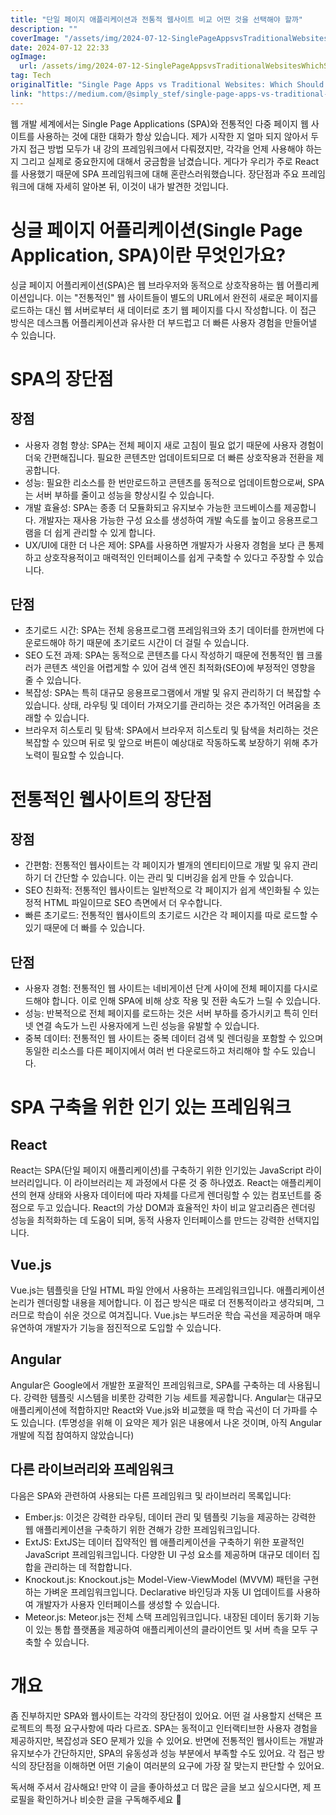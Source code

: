 ```yaml
---
title: "단일 페이지 애플리케이션과 전통적 웹사이트 비교 어떤 것을 선택해야 할까"
description: ""
coverImage: "/assets/img/2024-07-12-SinglePageAppsvsTraditionalWebsitesWhichShouldYouChoose_0.png"
date: 2024-07-12 22:33
ogImage: 
  url: /assets/img/2024-07-12-SinglePageAppsvsTraditionalWebsitesWhichShouldYouChoose_0.png
tag: Tech
originalTitle: "Single Page Apps vs Traditional Websites: Which Should You Choose?"
link: "https://medium.com/@simply_stef/single-page-apps-vs-traditional-websites-which-should-you-choose-11fc4f9bd815"
---
```



웹 개발 세계에서는 Single Page Applications (SPA)와 전통적인 다중 페이지 웹 사이트를 사용하는 것에 대한 대화가 항상 있습니다. 제가 시작한 지 얼마 되지 않아서 두 가지 접근 방법 모두가 내 강의 프레임워크에서 다뤄졌지만, 각각을 언제 사용해야 하는지 그리고 실제로 중요한지에 대해서 궁금함을 남겼습니다. 게다가 우리가 주로 React를 사용했기 때문에 SPA 프레임워크에 대해 혼란스러워했습니다. 장단점과 주요 프레임워크에 대해 자세히 알아본 뒤, 이것이 내가 발견한 것입니다.

# 싱글 페이지 어플리케이션(Single Page Application, SPA)이란 무엇인가요?

싱글 페이지 어플리케이션(SPA)은 웹 브라우저와 동적으로 상호작용하는 웹 어플리케이션입니다. 이는 "전통적인" 웹 사이트들이 별도의 URL에서 완전히 새로운 페이지를 로드하는 대신 웹 서버로부터 새 데이터로 초기 웹 페이지를 다시 작성합니다. 이 접근 방식은 데스크톱 어플리케이션과 유사한 더 부드럽고 더 빠른 사용자 경험을 만들어낼 수 있습니다.

<div class="content-ad"></div>

# SPA의 장단점

## 장점

- 사용자 경험 향상: SPA는 전체 페이지 새로 고침이 필요 없기 때문에 사용자 경험이 더욱 간편해집니다. 필요한 콘텐츠만 업데이트되므로 더 빠른 상호작용과 전환을 제공합니다.
- 성능: 필요한 리소스를 한 번만로드하고 콘텐츠를 동적으로 업데이트함으로써, SPA는 서버 부하를 줄이고 성능을 향상시킬 수 있습니다.
- 개발 효율성: SPA는 종종 더 모듈화되고 유지보수 가능한 코드베이스를 제공합니다. 개발자는 재사용 가능한 구성 요소를 생성하여 개발 속도를 높이고 응용프로그램을 더 쉽게 관리할 수 있게 합니다.
- UX/UI에 대한 더 나은 제어: SPA를 사용하면 개발자가 사용자 경험을 보다 큰 통제하고 상호작용적이고 매력적인 인터페이스를 쉽게 구축할 수 있다고 주장할 수 있습니다.

## 단점

<div class="content-ad"></div>

- 초기로드 시간: SPA는 전체 응용프로그램 프레임워크와 초기 데이터를 한꺼번에 다운로드해야 하기 때문에 초기로드 시간이 더 걸릴 수 있습니다.
- SEO 도전 과제: SPA는 동적으로 콘텐츠를 다시 작성하기 때문에 전통적인 웹 크롤러가 콘텐츠 색인을 어렵게할 수 있어 검색 엔진 최적화(SEO)에 부정적인 영향을 줄 수 있습니다.
- 복잡성: SPA는 특히 대규모 응용프로그램에서 개발 및 유지 관리하기 더 복잡할 수 있습니다. 상태, 라우팅 및 데이터 가져오기를 관리하는 것은 추가적인 어려움을 초래할 수 있습니다.
- 브라우저 히스토리 및 탐색: SPA에서 브라우저 히스토리 및 탐색을 처리하는 것은 복잡할 수 있으며 뒤로 및 앞으로 버튼이 예상대로 작동하도록 보장하기 위해 추가 노력이 필요할 수 있습니다.

# 전통적인 웹사이트의 장단점

## 장점

- 간편함: 전통적인 웹사이트는 각 페이지가 별개의 엔티티이므로 개발 및 유지 관리하기 더 간단할 수 있습니다. 이는 관리 및 디버깅을 쉽게 만들 수 있습니다.
- SEO 친화적: 전통적인 웹사이트는 일반적으로 각 페이지가 쉽게 색인화될 수 있는 정적 HTML 파일이므로 SEO 측면에서 더 우수합니다.
- 빠른 초기로드: 전통적인 웹사이트의 초기로드 시간은 각 페이지를 따로 로드할 수 있기 때문에 더 빠를 수 있습니다.

<div class="content-ad"></div>

## 단점

- 사용자 경험: 전통적인 웹 사이트는 네비게이션 단계 사이에 전체 페이지를 다시로드해야 합니다. 이로 인해 SPA에 비해 상호 작용 및 전환 속도가 느릴 수 있습니다.
- 성능: 반복적으로 전체 페이지를 로드하는 것은 서버 부하를 증가시키고 특히 인터넷 연결 속도가 느린 사용자에게 느린 성능을 유발할 수 있습니다.
- 중복 데이터: 전통적인 웹 사이트는 중복 데이터 검색 및 렌더링을 포함할 수 있으며 동일한 리소스를 다른 페이지에서 여러 번 다운로드하고 처리해야 할 수도 있습니다.

# SPA 구축을 위한 인기 있는 프레임워크

## React

<div class="content-ad"></div>

React는 SPA(단일 페이지 애플리케이션)를 구축하기 위한 인기있는 JavaScript 라이브러리입니다. 이 라이브러리는 제 과정에서 다룬 것 중 하나였죠. React는 애플리케이션의 현재 상태와 사용자 데이터에 따라 자체를 다르게 렌더링할 수 있는 컴포넌트를 중점으로 두고 있습니다. React의 가상 DOM과 효율적인 차이 비교 알고리즘은 렌더링 성능을 최적화하는 데 도움이 되며, 동적 사용자 인터페이스를 만드는 강력한 선택지입니다.

## Vue.js

Vue.js는 템플릿을 단일 HTML 파일 안에서 사용하는 프레임워크입니다. 애플리케이션 논리가 렌더링할 내용을 제어합니다. 이 접근 방식은 때로 더 전통적이라고 생각되며, 그러므로 학습이 쉬운 것으로 여겨집니다. Vue.js는 부드러운 학습 곡선을 제공하며 매우 유연하여 개발자가 기능을 점진적으로 도입할 수 있습니다.

## Angular

<div class="content-ad"></div>

Angular은 Google에서 개발한 포괄적인 프레임워크로, SPA를 구축하는 데 사용됩니다. 강력한 템플릿 시스템을 비롯한 강력한 기능 세트를 제공합니다. Angular는 대규모 애플리케이션에 적합하지만 React와 Vue.js와 비교했을 때 학습 곡선이 더 가파를 수도 있습니다. (투명성을 위해 이 요약은 제가 읽은 내용에서 나온 것이며, 아직 Angular 개발에 직접 참여하지 않았습니다)

## 다른 라이브러리와 프레임워크

다음은 SPA와 관련하여 사용되는 다른 프레임워크 및 라이브러리 목록입니다:

- Ember.js: 이것은 강력한 라우팅, 데이터 관리 및 템플릿 기능을 제공하는 강력한 웹 애플리케이션을 구축하기 위한 견해가 강한 프레임워크입니다.
- ExtJS: ExtJS는 데이터 집약적인 웹 애플리케이션을 구축하기 위한 포괄적인 JavaScript 프레임워크입니다. 다양한 UI 구성 요소를 제공하며 대규모 데이터 집합을 관리하는 데 적합합니다.
- Knockout.js: Knockout.js는 Model-View-ViewModel (MVVM) 패턴을 구현하는 가벼운 프레임워크입니다. Declarative 바인딩과 자동 UI 업데이트를 사용하여 개발자가 사용자 인터페이스를 생성할 수 있습니다.
- Meteor.js: Meteor.js는 전체 스택 프레임워크입니다. 내장된 데이터 동기화 기능이 있는 통합 플랫폼을 제공하여 애플리케이션의 클라이언트 및 서버 측을 모두 구축할 수 있습니다.

<div class="content-ad"></div>

# 개요

좀 진부하지만 SPA와 웹사이트는 각각의 장단점이 있어요. 어떤 걸 사용할지 선택은 프로젝트의 특정 요구사항에 따라 다르죠. SPA는 동적이고 인터랙티브한 사용자 경험을 제공하지만, 복잡성과 SEO 문제가 있을 수 있어요. 반면에 전통적인 웹사이트는 개발과 유지보수가 간단하지만, SPA의 유동성과 성능 부분에서 부족할 수도 있어요. 각 접근 방식의 장단점을 이해하면 어떤 기술이 여러분의 요구에 가장 잘 맞는지 판단할 수 있어요.

독서해 주셔서 감사해요! 만약 이 글을 좋아하셨고 더 많은 글을 보고 싶으시다면, 제 프로필을 확인하거나 비슷한 글을 구독해주세요 🙂